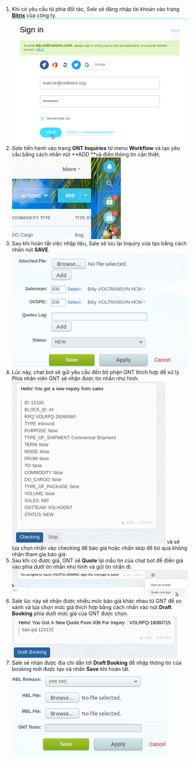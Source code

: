 1. Khi có yêu cầu từ phía đối tác, *Sale* sẽ đăng nhập tài khoản vào trang [**Bitrix**](https://wp.voltransvn.com) của công ty.
![Login](https://raw.githubusercontent.com/1453066/Guildline/master/Image/Login.png)
2. *Sale* tiến hành vào trang **GNT Inquiries** từ menu **Workflow**  và tạo yêu cầu bằng cách nhấn nút **ADD **và điền thông tin cần thiết.
![Add](https://raw.githubusercontent.com/1453066/Guildline/master/Image/ADD.png) 
3. Sau khi hoàn tất việc nhập liệu, Sale sẽ lưu lại Inquiry vừa tạo bằng cách nhấn nút **SAVE**.
![Save](https://raw.githubusercontent.com/1453066/Guildline/master/Image/SAVE.png)
4. Lúc này, chat bot sẽ gửi yêu cầu đến bộ phận GNT thích hợp để xử lý. Phía nhân viên GNT sẽ nhận được tin nhắn như hình: 
![GNT](https://raw.githubusercontent.com/1453066/Guildline/master/Image/GNT.png) 
và sẽ lựa chọn nhấn vào checking để báo giá hoặc nhấn skip để bỏ qua không nhận tham gia báo giá.
5. Sau khi có được giá, GNT sẽ **Quote** lại mẩu tin của chat bot để điền giá vào phía dưới tin nhắn như hình và gửi tin nhắn đi. 
![Message](https://raw.githubusercontent.com/1453066/Guildline/master/Image/Message.png) 
6. Sale lúc này sẽ nhận được nhiều mức báo giá khác nhau từ GNT để so sánh và lựa chọn mức giá thích hợp bằng cách nhấn vào nút **Draft Booking** phía dưới mức giá của GNT được chọn.
![Draft Booking](https://raw.githubusercontent.com/1453066/Guildline/master/Image/Draft%20Booking.png)
7. Sale sẽ nhận được địa chỉ dẫn tới **Draft Booking** để nhập thông tin của booking mới được tạo và nhấn **Save** khi hoàn tất.
![Done](https://raw.githubusercontent.com/1453066/Guildline/master/Image/Done.png)